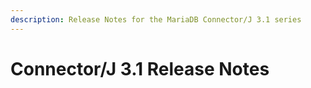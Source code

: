 ```yaml
---
description: Release Notes for the MariaDB Connector/J 3.1 series
---
```


# Connector/J 3.1 Release Notes

